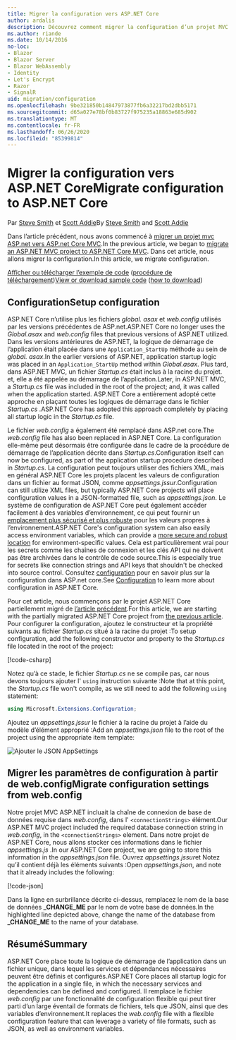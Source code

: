 ```yaml
---
title: Migrer la configuration vers ASP.NET Core
author: ardalis
description: Découvrez comment migrer la configuration d’un projet MVC ASP.NET vers un projet ASP.NET Core MVC.
ms.author: riande
ms.date: 10/14/2016
no-loc:
- Blazor
- Blazor Server
- Blazor WebAssembly
- Identity
- Let's Encrypt
- Razor
- SignalR
uid: migration/configuration
ms.openlocfilehash: 9be321850b14847973877fb6a32217bd2dbb5171
ms.sourcegitcommit: d65a027e78bf0b83727f975235a18863e685d902
ms.translationtype: MT
ms.contentlocale: fr-FR
ms.lasthandoff: 06/26/2020
ms.locfileid: "85399814"
---
```

# <a name="migrate-configuration-to-aspnet-core"></a><span data-ttu-id="26f39-103">Migrer la configuration vers ASP.NET Core</span><span class="sxs-lookup"><span data-stu-id="26f39-103">Migrate configuration to ASP.NET Core</span></span>

<span data-ttu-id="26f39-104">Par [Steve Smith](https://ardalis.com/) et [Scott Addie](https://scottaddie.com)</span><span class="sxs-lookup"><span data-stu-id="26f39-104">By [Steve Smith](https://ardalis.com/) and [Scott Addie](https://scottaddie.com)</span></span>

<span data-ttu-id="26f39-105">Dans l’article précédent, nous avons commencé à [migrer un projet mvc ASP.net vers ASP.net Core MVC](xref:migration/mvc).</span><span class="sxs-lookup"><span data-stu-id="26f39-105">In the previous article, we began to [migrate an ASP.NET MVC project to ASP.NET Core MVC](xref:migration/mvc).</span></span> <span data-ttu-id="26f39-106">Dans cet article, nous allons migrer la configuration.</span><span class="sxs-lookup"><span data-stu-id="26f39-106">In this article, we migrate configuration.</span></span>

<span data-ttu-id="26f39-107">[Afficher ou télécharger l’exemple de code](https://github.com/dotnet/AspNetCore.Docs/tree/master/aspnetcore/migration/configuration/samples) ([procédure de téléchargement](xref:index#how-to-download-a-sample))</span><span class="sxs-lookup"><span data-stu-id="26f39-107">[View or download sample code](https://github.com/dotnet/AspNetCore.Docs/tree/master/aspnetcore/migration/configuration/samples) ([how to download](xref:index#how-to-download-a-sample))</span></span>

## <a name="setup-configuration"></a><span data-ttu-id="26f39-108">Configuration</span><span class="sxs-lookup"><span data-stu-id="26f39-108">Setup configuration</span></span>

<span data-ttu-id="26f39-109">ASP.NET Core n’utilise plus les fichiers *global. asax* et *web.config* utilisés par les versions précédentes de ASP.net.</span><span class="sxs-lookup"><span data-stu-id="26f39-109">ASP.NET Core no longer uses the *Global.asax* and *web.config* files that previous versions of ASP.NET utilized.</span></span> <span data-ttu-id="26f39-110">Dans les versions antérieures de ASP.NET, la logique de démarrage de l’application était placée dans une `Application_StartUp` méthode au sein de *global. asax*.</span><span class="sxs-lookup"><span data-stu-id="26f39-110">In the earlier versions of ASP.NET, application startup logic was placed in an `Application_StartUp` method within *Global.asax*.</span></span> <span data-ttu-id="26f39-111">Plus tard, dans ASP.NET MVC, un fichier *Startup.cs* était inclus à la racine du projet. et, elle a été appelée au démarrage de l’application.</span><span class="sxs-lookup"><span data-stu-id="26f39-111">Later, in ASP.NET MVC, a *Startup.cs* file was included in the root of the project; and, it was called when the application started.</span></span> <span data-ttu-id="26f39-112">ASP.NET Core a entièrement adopté cette approche en plaçant toutes les logiques de démarrage dans le fichier *Startup.cs* .</span><span class="sxs-lookup"><span data-stu-id="26f39-112">ASP.NET Core has adopted this approach completely by placing all startup logic in the *Startup.cs* file.</span></span>

<span data-ttu-id="26f39-113">Le fichier *web.config* a également été remplacé dans ASP.net core.</span><span class="sxs-lookup"><span data-stu-id="26f39-113">The *web.config* file has also been replaced in ASP.NET Core.</span></span> <span data-ttu-id="26f39-114">La configuration elle-même peut désormais être configurée dans le cadre de la procédure de démarrage de l’application décrite dans *Startup.cs*.</span><span class="sxs-lookup"><span data-stu-id="26f39-114">Configuration itself can now be configured, as part of the application startup procedure described in *Startup.cs*.</span></span> <span data-ttu-id="26f39-115">La configuration peut toujours utiliser des fichiers XML, mais en général ASP.NET Core les projets placent les valeurs de configuration dans un fichier au format JSON, comme *appsettings.jssur*.</span><span class="sxs-lookup"><span data-stu-id="26f39-115">Configuration can still utilize XML files, but typically ASP.NET Core projects will place configuration values in a JSON-formatted file, such as *appsettings.json*.</span></span> <span data-ttu-id="26f39-116">Le système de configuration de ASP.NET Core peut également accéder facilement à des variables d’environnement, ce qui peut fournir un [emplacement plus sécurisé et plus robuste](xref:security/app-secrets) pour les valeurs propres à l’environnement.</span><span class="sxs-lookup"><span data-stu-id="26f39-116">ASP.NET Core's configuration system can also easily access environment variables, which can provide a [more secure and robust location](xref:security/app-secrets) for environment-specific values.</span></span> <span data-ttu-id="26f39-117">Cela est particulièrement vrai pour les secrets comme les chaînes de connexion et les clés API qui ne doivent pas être archivées dans le contrôle de code source.</span><span class="sxs-lookup"><span data-stu-id="26f39-117">This is especially true for secrets like connection strings and API keys that shouldn't be checked into source control.</span></span> <span data-ttu-id="26f39-118">Consultez [configuration](xref:fundamentals/configuration/index) pour en savoir plus sur la configuration dans ASP.net core.</span><span class="sxs-lookup"><span data-stu-id="26f39-118">See [Configuration](xref:fundamentals/configuration/index) to learn more about configuration in ASP.NET Core.</span></span>

<span data-ttu-id="26f39-119">Pour cet article, nous commençons par le projet ASP.NET Core partiellement migré de [l’article précédent](xref:migration/mvc).</span><span class="sxs-lookup"><span data-stu-id="26f39-119">For this article, we are starting with the partially migrated ASP.NET Core project from [the previous article](xref:migration/mvc).</span></span> <span data-ttu-id="26f39-120">Pour configurer la configuration, ajoutez le constructeur et la propriété suivants au fichier *Startup.cs* situé à la racine du projet :</span><span class="sxs-lookup"><span data-stu-id="26f39-120">To setup configuration, add the following constructor and property to the *Startup.cs* file located in the root of the project:</span></span>

[!code-csharp[](configuration/samples/WebApp1/src/WebApp1/Startup.cs?range=11-16)]

<span data-ttu-id="26f39-121">Notez qu’à ce stade, le fichier *Startup.cs* ne se compile pas, car nous devons toujours ajouter l' `using` instruction suivante :</span><span class="sxs-lookup"><span data-stu-id="26f39-121">Note that at this point, the *Startup.cs* file won't compile, as we still need to add the following `using` statement:</span></span>

```csharp
using Microsoft.Extensions.Configuration;
```

<span data-ttu-id="26f39-122">Ajoutez un *appsettings.jssur* le fichier à la racine du projet à l’aide du modèle d’élément approprié :</span><span class="sxs-lookup"><span data-stu-id="26f39-122">Add an *appsettings.json* file to the root of the project using the appropriate item template:</span></span>

![Ajouter le JSON AppSettings](configuration/_static/add-appsettings-json.png)

## <a name="migrate-configuration-settings-from-webconfig"></a><span data-ttu-id="26f39-124">Migrer les paramètres de configuration à partir de web.config</span><span class="sxs-lookup"><span data-stu-id="26f39-124">Migrate configuration settings from web.config</span></span>

<span data-ttu-id="26f39-125">Notre projet MVC ASP.NET incluait la chaîne de connexion de base de données requise dans *web.config*, dans l' `<connectionStrings>` élément.</span><span class="sxs-lookup"><span data-stu-id="26f39-125">Our ASP.NET MVC project included the required database connection string in *web.config*, in the `<connectionStrings>` element.</span></span> <span data-ttu-id="26f39-126">Dans notre projet de ASP.NET Core, nous allons stocker ces informations dans le fichier *appsettings.js* .</span><span class="sxs-lookup"><span data-stu-id="26f39-126">In our ASP.NET Core project, we are going to store this information in the *appsettings.json* file.</span></span> <span data-ttu-id="26f39-127">Ouvrez *appsettings.jssur*et Notez qu’il contient déjà les éléments suivants :</span><span class="sxs-lookup"><span data-stu-id="26f39-127">Open *appsettings.json*, and note that it already includes the following:</span></span>

[!code-json[](../migration/configuration/samples/WebApp1/src/WebApp1/appsettings.json?highlight=4)]

<span data-ttu-id="26f39-128">Dans la ligne en surbrillance décrite ci-dessus, remplacez le nom de la base de données **_CHANGE_ME** par le nom de votre base de données.</span><span class="sxs-lookup"><span data-stu-id="26f39-128">In the highlighted line depicted above, change the name of the database from **_CHANGE_ME** to the name of your database.</span></span>

## <a name="summary"></a><span data-ttu-id="26f39-129">Résumé</span><span class="sxs-lookup"><span data-stu-id="26f39-129">Summary</span></span>

<span data-ttu-id="26f39-130">ASP.NET Core place toute la logique de démarrage de l’application dans un fichier unique, dans lequel les services et dépendances nécessaires peuvent être définis et configurés.</span><span class="sxs-lookup"><span data-stu-id="26f39-130">ASP.NET Core places all startup logic for the application in a single file, in which the necessary services and dependencies can be defined and configured.</span></span> <span data-ttu-id="26f39-131">Il remplace le fichier *web.config* par une fonctionnalité de configuration flexible qui peut tirer parti d’un large éventail de formats de fichiers, tels que JSON, ainsi que des variables d’environnement.</span><span class="sxs-lookup"><span data-stu-id="26f39-131">It replaces the *web.config* file with a flexible configuration feature that can leverage a variety of file formats, such as JSON, as well as environment variables.</span></span>

